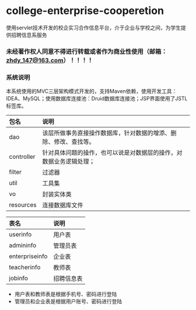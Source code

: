# college-enterprise-cooperetion
使用servlet技术开发的校企实习合作信息平台，介于企业与学校之间，为学生提供招聘信息系服务

### 未经著作权人同意不得进行转载或者作为商业性使用（邮箱：zhdy_147@163.com）！！！！

### 系统说明
本系统使用的MVC三层架构模式开发的，支持Maven依赖，使用开发工具：IDEA、MySQL；使用数据库连接池：Druid数据库连接池；JSP界面使用了JSTL标签库。

包名|说明
:--|:--
dao|该层所做事务直接操作数据库，针对数据的增添、删除、修改、查找等。
controller|针对具体问题的操作，也可以说是对数据层的操作，对数据业务逻辑处理；
filter|过滤器
util|工具集
vo|封装实体类
resources|连接数据库文件

表名|说明
:--|:--
userinfo|用户表
admininfo|管理员表
enterpriseinfo|企业表
teacherinfo|教师表
jobinfo|招聘信息表

* 用户表和教师表是根据手机号、密码进行登陆
* 管理员和企业表是根据用户账号、密码进行登陆
